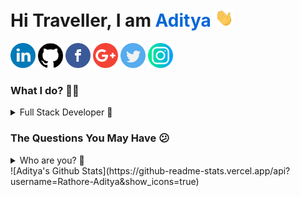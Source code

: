 ### <h1>Hi Traveller, I am <a href="#" style="color: #0366d6; text-decoration: none;">Aditya</a> <img src="https://raw.githubusercontent.com/ABSphreak/ABSphreak/master/gifs/Hi.gif" width="30px" style="max-width: 100px;"/></h1>

<p>
    <a href="https://www.linkedin.com/in/aditya-singh-rathore-a44947154/"><img src="https://github.com/Rathore-Aditya/Rathore-Aditya/raw/master/logos/linkedin.png" width="40px" style="max-width:100%;"></a>
    <a href="https://github.com/Rathore-Aditya"><img src="https://github.com/Rathore-Aditya/Rathore-Aditya/raw/master/logos/github-logo.png" width="40px" style="max-width: 100%;"></a>
    <a href="https://www.facebook.com/adityasingh.rathor.73"><img src="https://github.com/Rathore-Aditya/Rathore-Aditya/raw/master/logos/facebook.png" width="40px" style="max-width: 100%;"></a>
    <a href="mailto:adityarock.up@gmail.com"><img src="https://github.com/Rathore-Aditya/Rathore-Aditya/raw/master/logos/google-plus.png" width="40px" style="max-width: 100%;"></a>
    <a href="https://twitter.com/AdityaS81507097"><img src="https://github.com/Rathore-Aditya/Rathore-Aditya/raw/master/logos/twitter.png" width="40px" style="max-width: 100%;"></a>
    <a href="https://www.instagram.com/adi_m427"><img src="https://github.com/Rathore-Aditya/Rathore-Aditya/raw/master/logos/instagram.png" width="40px" style="max-width: 100%;"></a>
</p>
<h3>What I do? 👨‍💻</h3>
<details>
<summary>Full Stack Developer 🍥</summary>
  <ul>
    <li><a href="#">masterPortfolio</a></li>
    <li><a href="#">EventX</a></li>
    <li><a href="#">Brainiac</a></li>
    <li><a href="https://github.com/ashutosh1919/Full_Stack_Web_Development_Course">Full-Stack-Web-Development-Course</a></li>
    </ul>
</details>
<h3>The Questions You May Have 😕</h3>
<details>
  <summary>Who are you? 👨</summary>
  <pre>
  A passionate individual who always thrive to work on end to end products which develop sustainable and scalable social and
  technical systems to create impact.<br>
  My name describes my qualities,
  A: Active Learner
  D: Dedicated
  I: Intrested
  T: Trustworthy
  Y: Youthful
  A: Amiable
 </pre>
</details>
![Aditya's Github Stats](https://github-readme-stats.vercel.app/api?username=Rathore-Aditya&show_icons=true)
<!--
**Rathore-Aditya/Rathore-Aditya** is a ✨ _special_ ✨ repository because its `README.md` (this file) appears on your GitHub profile.

Here are some ideas to get you started:

- 🔭 I’m currently working on ...
- 🌱 I’m currently learning ...
- 👯 I’m looking to collaborate on ...
- 🤔 I’m looking for help with ...
- 💬 Ask me about ...
- 📫 How to reach me: ...
- 😄 Pronouns: ...
- ⚡ Fun fact: ...
-->
